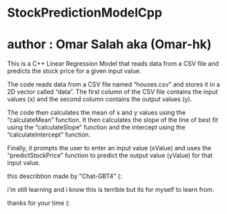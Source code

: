 # StockPredictionModelCpp
# author : Omar Salah aka (Omar-hk)

This is a C++ Linear Regression Model that reads data from a CSV file and predicts the stock price for a given input value.

The code reads data from a CSV file named “houses.csv” and stores it in a 2D vector called “data”. The first column of the CSV file contains the input values (x) and the second column contains the output values (y).

The code then calculates the mean of x and y values using the “calculateMean” function. It then calculates the slope of the line of best fit using the “calculateSlope” function and the intercept using the “calculateIntercept” function.

Finally, it prompts the user to enter an input value (xValue) and uses the “predictStockPrice” function to predict the output value (yValue) for that input value.

this describtion made by "Chat-GBT4" (:

i'm still learning and i know this is terrible but its for myself to learn from.

thanks for your time (:
